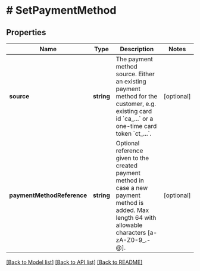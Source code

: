 # # SetPaymentMethod

## Properties

Name | Type | Description | Notes
------------ | ------------- | ------------- | -------------
**source** | **string** | The payment method source. Either an existing payment method for the customer, e.g. existing card id &#x60;ca_...&#x60; or a one-time card token &#x60;ct_...&#x60;. | [optional]
**paymentMethodReference** | **string** | Optional reference given to the created payment method in case a new payment method is added. Max length 64 with allowable characters [a-zA-Z0-9_.-@]. | [optional]

[[Back to Model list]](../../README.md#models) [[Back to API list]](../../README.md#endpoints) [[Back to README]](../../README.md)
